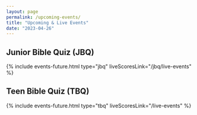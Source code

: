 ```yaml
---
layout: page
permalink: /upcoming-events/
title: "Upcoming & Live Events"
date: "2023-04-26"
---
```


## Junior Bible Quiz (JBQ)

{% include events-future.html type="jbq" liveScoresLink="/jbq/live-events" %}

## Teen Bible Quiz (TBQ)

{% include events-future.html type="tbq" liveScoresLink="/live-events" %}